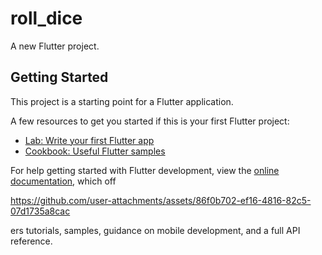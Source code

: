 # roll_dice

A new Flutter project.

## Getting Started

This project is a starting point for a Flutter application.

A few resources to get you started if this is your first Flutter project:

- [Lab: Write your first Flutter app](https://docs.flutter.dev/get-started/codelab)
- [Cookbook: Useful Flutter samples](https://docs.flutter.dev/cookbook)

For help getting started with Flutter development, view the
[online documentation](https://docs.flutter.dev/), which off

https://github.com/user-attachments/assets/86f0b702-ef16-4816-82c5-07d1735a8cac

ers tutorials,
samples, guidance on mobile development, and a full API reference.


